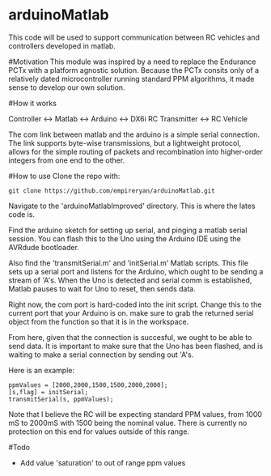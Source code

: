 # arduinoMatlab
This code will be used to support communication between RC vehicles and controllers developed in matlab. 

#Motivation
This module was inspired by a need to replace the Endurance PCTx with a platform agnostic solution. Because the PCTx consits only of a relatively dated microcontroller running standard PPM algorithms, it made sense to develop our own solution. 

#How it works

Controller <-> Matlab <-> Arduino <-> DX6i RC Transmitter <-> RC Vehicle

The com link between matlab and the arduino is a simple serial connection. The link supports byte-wise transmissions, but a lightweight protocol, allows for the simple routing of packets and recombination into higher-order integers from one end to the other. 

#How to use
Clone the repo with:
```
git clone https://github.com/empireryan/arduinoMatlab.git
```

Navigate to the 'arduinoMatlabImproved' directory. This is where the lates code is.

Find the arduino sketch for setting up serial, and pinging a matlab serial session. You can flash this to the Uno using the Arduino IDE using the AVRdude bootloader.

Also find the 'transmitSerial.m' and 'initSerial.m' Matlab scripts. This file sets up a serial port and listens for the Arduino, which ought to be sending a stream of 'A's. When the Uno is detected and serial comm is established, Matlab pauses to wait for Uno to reset, then sends data. 

Right now, the com port is hard-coded into the init script. Change this to the current port that your Arduino is on. make sure to grab the returned serial object from the function so that it is in the workspace.

From here, given that the connection is succesful, we ought to be able to send data. It is important to make sure that the Uno has been flashed, and is waiting to make a serial connection by sending out 'A's. 

Here is an example:

```
ppmValues = [2000,2000,1500,1500,2000,2000];
[s,flag] = initSerial;
transmitSerial(s, ppmValues);
```

Note that I believe the RC will be expecting standard PPM values, from 1000 mS to 2000mS with 1500 being the nominal value. There is currently no protection on this end for values outside of this range.

#Todo
- Add value 'saturation' to out of range ppm values